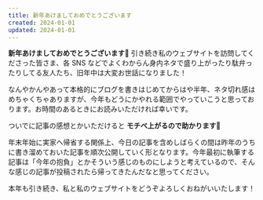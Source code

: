 ```yaml
---
title: 新年あけましておめでとうございます
created: 2024-01-01
updated: 2024-01-01
---
```


**新年あけましておめでとうございます🎍** 引き続き私のウェブサイトを訪問してくださった皆さま、各 SNS などでよくわからん身内ネタで盛り上がったり駄弁ったりしてる友人たち、旧年中は大変お世話になりました！

なんやかんやあって本格的にブログを書きはじめてからはや半年、ネタ切れ感はめちゃくちゃありますが、今年もどうにかやれる範囲でやっていこうと思っております。お時間のあるときにお読みいただければ幸いです。

ついでに記事の感想とかいただけると **モチベ上がるので助かります🙏**

年末年始に実家へ帰省する関係上、今日の記事を含めしばらくの間は昨年のうちに書き溜めておいた記事を順次公開していく形となります。今年最初に執筆する記事は「今年の抱負」とかそういう感じのものにしようと考えているので、そんな感じの記事が投稿されたら帰ってきたんだなと思ってください。

本年も引き続き、私と私のウェブサイトをどうぞよろしくおねがいいたします！
